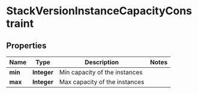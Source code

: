 # StackVersionInstanceCapacityConstraint

## Properties
Name | Type | Description | Notes
------------ | ------------- | ------------- | -------------
**min** | **Integer** | Min capacity of the instances | 
**max** | **Integer** | Max capacity of the instances | 
